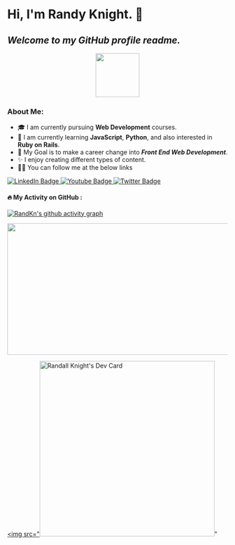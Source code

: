 # Hi, I'm Randy Knight. 👋
## *Welcome to my GitHub profile readme.*

<div id="header" align="center">
	
<img src="https://media.giphy.com/media/M9gbBd9nbDrOTu1Mqx/giphy.gif" width="100"/>
</div>

### About Me:

- 🎓 I am currently pursuing **Web Development** courses.
- 🌱 I am currently learning **JavaScript**, **Python**, and also interested in **Ruby on Rails**.
- 🎯 My Goal is to make a career change into ***Front End Web Development***.
- ✨ I enjoy creating different types of content.
- :man_technologist: You can follow me at the below links

<div id="badges">

  <a href=">https://www.linkedin.com/in/randellknight/">
    <img src="https://img.shields.io/badge/LinkedIn-blue?style=for-the-badge&logo=linkedin&logoColor=white" alt="LinkedIn Badge"/>
  </a>

  <a href=">https://www.youtube.com/channel/UCo1NrXKaaJ4oQnss5MGQPuQ">
    <img src="https://img.shields.io/badge/YouTube-red?style=for-the-badge&logo=youtube&logoColor=white" alt="Youtube Badge"/>
  </a>

  <a href=">https://twitter.com/Iloathetwatter1">
    <img src="https://img.shields.io/badge/Twitter-blue?style=for-the-badge&logo=twitter&logoColor=white" alt="Twitter Badge"/>
  </a>

</div>

#### :fire: My Activity on GitHub :

[![RandKn's github activity graph](https://activity-graph.herokuapp.com/graph?username=RandKn)](https://github.com/RandKn/github-readme-activity-graph)

<div align="center">
  <img src="https://media.giphy.com/media/dWesBcTLavkZuG35MI/giphy.gif" width="600" height="300"/>
</div>

<a href="https://app.daily.dev/Randwulf"><img src="<a href="https://app.daily.dev/Randwulf"><img src="https://api.daily.dev/devcards/7ce33e4730d0494c9d97a4103881b999.png?r=0ca" width="400" alt="Randall Knight's Dev Card"/></a>"

